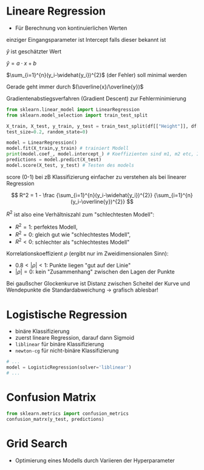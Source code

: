 # Lineare Regression

- Für Berechnung von kontinuierlichen Werten

einziger Eingangsparameter ist Intercept falls dieser bekannt ist

$\widehat{y}$ ist geschätzter Wert

$\widehat{y}=a\cdot{}x+b$

$\sum_{i=1}^{n}(y_i-\widehat{y_i})^{2}$ (der Fehler) soll minimal werden

Gerade geht immer durch $(\overline{x}/\overline{y})$

Gradientenabstiegsverfahren (Gradient Descent) zur Fehlerminimierung

```python
from sklearn.linear_model import LinearRegression
from sklearn.model_selection import train_test_split

X_train, X_test, y_train, y_test = train_test_split(df[["Height"]], df[["Weight"]],
test_size=0.2, random_state=0)

model = LinearRegression()
model.fit(X_train,y_train) # trainiert Modell
print(model.coef_, model.intercept_) # Koeffizienten sind m1, m2 etc, Intercept ist b
predictions = model.predict(X_test)
model.score(X_test, y_test) # Testen des models
```

score (0-1) bei zB Klassifizierung einfacher zu verstehen als bei linearer Regression

$$
R^2 = 1 - \frac
{\sum_{i=1}^{n}(y_i-\widehat{y_i})^{2}}
{\sum_{i=1}^{n}(y_i-\overline{y})^{2}}
$$

$R^2$ ist also eine Verhältniszahl zum "schlechtesten Modell":

- $R^2 = 1$: perfektes Modell,
- $R^2 = 0$: gleich gut wie "schlechtestes Modell",
- $R^2 < 0$: schlechter als "schlechtestes Modell"

Korrelationskoeffizient $\rho$ (ergibt nur im Zweidimensionalen Sinn):

- $0.8 < |\rho| < 1$: Punkte liegen "gut auf der Linie"
- $|\rho| = 0$: kein "Zusammenhang" zwischen den Lagen der Punkte

Bei gaußscher Glockenkurve ist Distanz zwischen Scheitel der Kurve und Wendepunkte die Standardabweichung -> grafisch ablesbar!

# Logistische Regression

- binäre Klassifizierung
- zuerst lineare Regression, darauf dann Sigmoid
- `liblinear` für binäre Klassifizierung
- `newton-cg` für nicht-binäre Klassifizierung

```python
# ...
model = LogisticRegression(solver='liblinear')
# ...
```

# Confusion Matrix

```python
from sklearn.metrics import confusion_metrics
confusion_matrx(y_test, predictions)
```

# Grid Search

- Optimierung eines Modells durch Variieren der Hyperparameter

